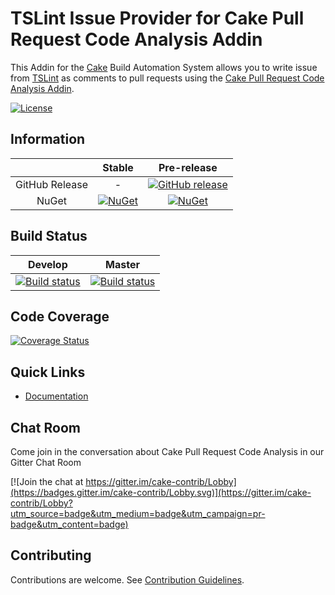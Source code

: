 # TSLint Issue Provider for Cake Pull Request Code Analysis Addin

This Addin for the [Cake] Build Automation System allows you to write issue from [TSLint] as comments to pull requests
using the [Cake Pull Request Code Analysis Addin].

[![License](http://img.shields.io/:license-mit-blue.svg)](https://github.com/cake-contrib/Cake.Prca.Issues.TSLint/blob/feature/build/LICENSE)

## Information

| | Stable | Pre-release |
|:--:|:--:|:--:|
|GitHub Release|-|[![GitHub release](https://img.shields.io/github/release/cake-contrib/Cake.Prca.Issues.TSLint.svg)](https://github.com/cake-contrib/Cake.Prca.Issues.TSLint/releases/latest)|
|NuGet|[![NuGet](https://img.shields.io/nuget/v/Cake.Prca.Issues.TSLint.svg)](https://www.nuget.org/packages/Cake.Prca.Issues.TSLint)|[![NuGet](https://img.shields.io/nuget/vpre/Cake.Prca.Issues.TSLint.svg)](https://www.nuget.org/packages/Cake.Prca.Issues.TSLint)|

## Build Status

|Develop|Master|
|:--:|:--:|
|[![Build status](https://ci.appveyor.com/api/projects/status/lwext3k7ss37r6wl/branch/develop?svg=true)](https://ci.appveyor.com/project/cakecontrib/cake-prca-issues-tslint/branch/develop)|[![Build status](https://ci.appveyor.com/api/projects/status/lwext3k7ss37r6wl/branch/develop?svg=true)](https://ci.appveyor.com/project/cakecontrib/cake-prca-issues-tslint/branch/master)|

## Code Coverage

[![Coverage Status](https://coveralls.io/repos/github/cake-contrib/Cake.Prca.Issues.TSLint/badge.svg?branch=develop)](https://coveralls.io/github/cake-contrib/Cake.Prca.Issues.TSLint?branch=develop)

## Quick Links

- [Documentation](https://cake-contrib.github.io/Cake.Prca.Website)

## Chat Room

Come join in the conversation about Cake Pull Request Code Analysis in our Gitter Chat Room

[![Join the chat at https://gitter.im/cake-contrib/Lobby](https://badges.gitter.im/cake-contrib/Lobby.svg)](https://gitter.im/cake-contrib/Lobby?utm_source=badge&utm_medium=badge&utm_campaign=pr-badge&utm_content=badge)

## Contributing

Contributions are welcome. See [Contribution Guidelines].

[Cake]: http://cakebuild.net
[TSLint]: https://palantir.github.io/tslint/
[Cake Pull Request Code Analysis Addin]: https://github.com/cake-contrib/Cake.Prca
[Contribution Guidelines]: CONTRIBUTING.md

